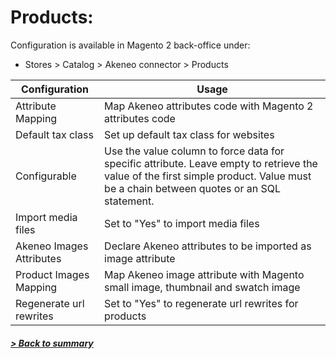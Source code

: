 # Products:

Configuration is available in Magento 2 back-office under:
* Stores > Catalog > Akeneo connector > Products

| Configuration              | Usage                                                                                                                                                                                  |
|----------------------------|----------------------------------------------------------------------------------------------------------------------------------------------------------------------------------------|
| Attribute Mapping          | Map Akeneo attributes code with Magento 2 attributes code                                                                                                                              |
| Default tax class          | Set up default tax class for websites                                                                                                                                                  |
| Configurable               | Use the value column to force data for specific attribute. Leave empty to retrieve the value of the first simple product. Value must be a chain between quotes or an SQL statement.    |
| Import media files         | Set to "Yes" to import media files                                                                                                                                                     |
| Akeneo Images Attributes   | Declare Akeneo attributes to be imported as image attribute                                                                                                                            |
| Product Images Mapping     | Map Akeneo image attribute with Magento small image, thumbnail and swatch image                                                                                                                            |
| Regenerate url rewrites    | Set to "Yes" to regenerate url rewrites for products                                                                                                                                   |

##### [> Back to summary](../summary.md)
